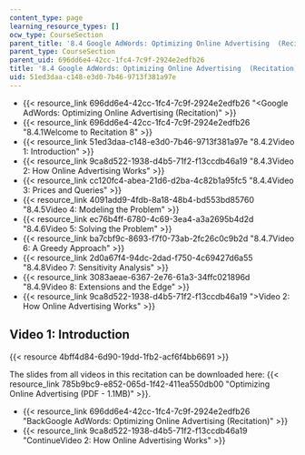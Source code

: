 ```yaml
---
content_type: page
learning_resource_types: []
ocw_type: CourseSection
parent_title: '8.4 Google AdWords: Optimizing Online Advertising  (Recitation)'
parent_type: CourseSection
parent_uid: 696dd6e4-42cc-1fc4-7c9f-2924e2edfb26
title: '8.4 Google AdWords: Optimizing Online Advertising  (Recitation)'
uid: 51ed3daa-c148-e3d0-7b46-9713f381a97e
---
```


*   {{< resource_link 696dd6e4-42cc-1fc4-7c9f-2924e2edfb26 "\<Google AdWords: Optimizing Online Advertising (Recitation)" >}}
*   {{< resource_link 696dd6e4-42cc-1fc4-7c9f-2924e2edfb26 "8.4.1Welcome to Recitation 8" >}}
*   {{< resource_link 51ed3daa-c148-e3d0-7b46-9713f381a97e "8.4.2Video 1: Introduction" >}}
*   {{< resource_link 9ca8d522-1938-d4b5-71f2-f13ccdb46a19 "8.4.3Video 2: How Online Advertising Works" >}}
*   {{< resource_link cc120fc4-abea-21d6-d2ba-4c82b1a95fc5 "8.4.4Video 3: Prices and Queries" >}}
*   {{< resource_link 4091add9-4fdb-8a18-48b4-bd553bd85760 "8.4.5Video 4: Modeling the Problem" >}}
*   {{< resource_link ec76b4ff-6780-4c69-3ea4-a3a2695b4d2d "8.4.6Video 5: Solving the Problem" >}}
*   {{< resource_link ba7cbf9c-8693-f7f0-73ab-2fc26c0c9b2d "8.4.7Video 6: A Greedy Approach" >}}
*   {{< resource_link 2d0a67f4-94dc-2dad-f750-4c69427d6a55 "8.4.8Video 7: Sensitivity Analysis" >}}
*   {{< resource_link 3083aeae-6367-2e76-61a3-34ffc021896d "8.4.9Video 8: Extensions and the Edge" >}}
*   {{< resource_link 9ca8d522-1938-d4b5-71f2-f13ccdb46a19 "\>Video 2: How Online Advertising Works" >}}

Video 1: Introduction
---------------------

{{< resource 4bff4d84-6d90-19dd-1fb2-acf6f4bb6691 >}}

The slides from all videos in this recitation can be downloaded here: {{< resource_link 785b9bc9-e852-065d-1f42-411ea550db00 "Optimizing Online Advertising (PDF - 1.1MB)" >}}.

*   {{< resource_link 696dd6e4-42cc-1fc4-7c9f-2924e2edfb26 "BackGoogle AdWords: Optimizing Online Advertising (Recitation)" >}}
*   {{< resource_link 9ca8d522-1938-d4b5-71f2-f13ccdb46a19 "ContinueVideo 2: How Online Advertising Works" >}}